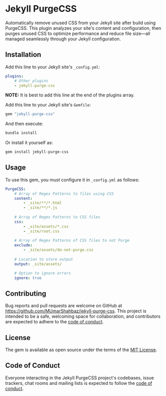 # Jekyll PurgeCSS

Automatically remove unused CSS from your Jekyll site after build using PurgeCSS. This plugin analyzes your site's content and configuration, then purges unused CSS to optimize performance and reduce file size—all managed seamlessly through your Jekyll configuration.

## Installation

Add this line to your Jekyll site's `_config.yml`:

```yml
plugins:
    # Other plugins
    - jekyll-purge-css
```

**NOTE:** It is best to add this line at the end of the plugins array.

Add this line to your Jekyll site's `Gemfile`:

```ruby
gem "jekyll-purge-css"
```

And then execute:

```sh
bundle install
```

Or install it yourself as:

```sh
gem install jekyll-purge-css
```

## Usage

To use this gem, you must configure it in `_config.yml` as follows:

```yml
PurgeCSS:
    # Array of Regex Patterns to files using CSS
    content:
        - _site/**/*.html
        - _site/**/*.js
    
    # Array of Regex Patterns to CSS files
    css:
        - _site/assets/*.css
        - _site/root.css
    
    # Array of Regex Patterns of CSS files to not Purge
    exclude:
        - _site/assets/do-not-purge.css
    
    # Location to store output
    output: _site/assets/

    # Option to ignore errors
    ignore: true
```

## Contributing

Bug reports and pull requests are welcome on GitHub at https://github.com/MUmarShahbaz/jekyll-purge-css. This project is intended to be a safe, welcoming space for collaboration, and contributors are expected to adhere to the [code of conduct](https://github.com/MUmarShahbaz/jekyll-purge-css/blob/main/CODE_OF_CONDUCT.md).

## License

The gem is available as open source under the terms of the [MIT License](https://opensource.org/licenses/MIT).

## Code of Conduct

Everyone interacting in the Jekyll PurgeCSS project's codebases, issue trackers, chat rooms and mailing lists is expected to follow the [code of conduct](https://github.com/MUmarShahbaz/jekyll-purge-css/blob/main/CODE_OF_CONDUCT.md).
